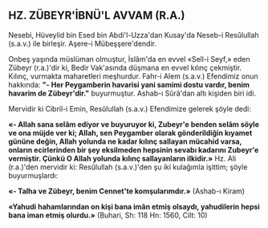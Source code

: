 ## HZ. ZÜBEYR'İBNÜ'L AVVAM (R.A.)

Nesebi, Hüveylid bin Esed bin Abdi'l-Uzza'dan Kusay'da Neseb-i Resûlullah (s.a.v.) ile bir­leşir. Aşere-i Mübeşşere'dendir.

Onbeş yaşında müslüman olmuştur, İslâm'­da en evvel «Sell-i Seyf,» eden Zübeyr (r.a.)'dir ki, Bedir Vak'asında düşmana en evvel kılınç çekmiştir. Kılınç, vurmakta maharetleri meşhurdur. Fahr-i Alem (s.a.v.) Efendimiz onun hak­kında: **"- Her Peygamberin havarisi yani sa­mimi dostu vardır, benim havarim de Zübeyr'dir."** buyurmuştur. Ashab-ı Sûrâ'dan altı kişi­den biri idi.

Mervidir ki Cibril-i Emin, Resûlullah (s.a.v.) Efendimize gelerek şöyle dedi:

**«- Allah sana selâm ediyor ve buyuruyor ki, Zubeyr'e benden selâm söyle ve ona müjde ver ki; Allah, sen Peygamber olarak gönderildi­ğin kıyamet gününe değin, Allah yolunda ne kadar kılınç sallayan mücahid varsa, onların ecirlerinden bir şey eksilmeden hepsinin seva­bı kadarını Zubeyr'e vermiştir. Çünkü O Allah yolunda kılınç sallayanların ilkidir.»**
Hz. Ali (r.a.)'den mervidir ki: Resûlullah (s.a.v.)'den şu iki kulağımla işittim; şöyle buyurmuşlardı:

**«- Talha ve Zübeyr, benim Cennet'te komşularımdır.»** (Ashab-ı Kiram)

**«Yahudi hahamlarından on kişi bana imân etmiş olsaydı, yahudilerin hepsi bana iman etmiş olurdu.»** (Buhari, Sh: 118 Hn: 1560, Cilt: 10)
